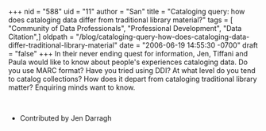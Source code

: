 +++
nid = "588"
uid = "11"
author = "San"
title = "Cataloging query:  how does cataloging data differ from traditional library material?"
tags = [ "Community of Data Professionals", "Professional Development", "Data Citation",]
oldpath = "/blog/cataloging-query-how-does-cataloging-data-differ-traditional-library-material"
date = "2006-06-19 14:55:30 -0700"
draft = "false"
+++
In their never ending quest for information, Jen, Tiffani and Paula
would like to know about people's experiences cataloging data. Do you
use MARC format? Have you tried using DDI? At what level do you tend to
catalog collections? How does it depart from cataloging traditional
library matter? Enquiring minds want to know.

 

- Contributed by Jen Darragh
